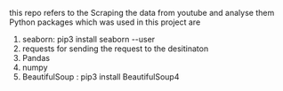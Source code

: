 
this repo refers to the Scraping the data from youtube and analyse them 
Python packages which was used in this project are 
1. seaborn: pip3 install seaborn --user
2. requests for sending the request to the desitinaton
3. Pandas
4. numpy 
5. BeautifulSoup : pip3 install BeautifulSoup4

